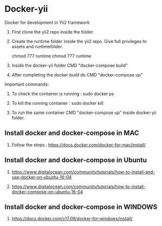 # Docker-yii
Docker  for development in Yii2 framework 


1. First clone the yii2 repo inside the folder.

2. Create the runtime folder inside the yii2 repo. Give full privileges to assets and runtimefolder.

    chmod 777 runtime
    chmod 777 runtime

3. Inside the docker-yii folder CMD "docker-compose build"

4. After completing the docker build do CMD "docker-compose up"


Important commands: 

1. To check the container is running : sudo docker ps 

2.  To kill the running container : sudo docker kill <CONTAINER ID>

3. To run the same container CMD "docker-compose up" inside docker-yii folder. 



## Install docker and docker-compose in MAC 

1. Follow the steps : https://docs.docker.com/docker-for-mac/install/

## Install docker and docker-compose in Ubuntu

1. https://www.digitalocean.com/community/tutorials/how-to-install-and-use-docker-on-ubuntu-16-04

2. https://www.digitalocean.com/community/tutorials/how-to-install-docker-compose-on-ubuntu-16-04

## Install docker and docker-compose in WINDOWS 

1. https://docs.docker.com/v17.09/docker-for-windows/install/
